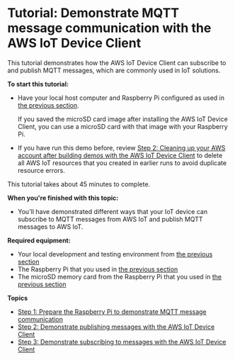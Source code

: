 # Tutorial: Demonstrate MQTT message communication with the AWS IoT Device Client<a name="iot-dc-testconn"></a>

This tutorial demonstrates how the AWS IoT Device Client can subscribe to and publish MQTT messages, which are commonly used in IoT solutions\.

**To start this tutorial:**
+ Have your local host computer and Raspberry Pi configured as used in [the previous section](iot-dc-install-dc.md)\.

  If you saved the microSD card image after installing the AWS IoT Device Client, you can use a microSD card with that image with your Raspberry Pi\.
+ If you have run this demo before, review [Step 2: Cleaning up your AWS account after building demos with the AWS IoT Device Client](iot-dc-cleanup.md#iot-dc-cleanup-cloud) to delete all AWS IoT resources that you created in earlier runs to avoid duplicate resource errors\.

This tutorial takes about 45 minutes to complete\.

**When you're finished with this topic:**
+ You'll have demonstrated different ways that your IoT device can subscribe to MQTT messages from AWS IoT and publish MQTT messages to AWS IoT\.

**Required equipment:**
+ Your local development and testing environment from [the previous section](iot-dc-install-dc.md)
+ The Raspberry Pi that you used in [the previous section](iot-dc-install-dc.md)
+ The microSD memory card from the Raspberry Pi that you used in [the previous section](iot-dc-install-dc.md)

**Topics**
+ [Step 1: Prepare the Raspberry Pi to demonstrate MQTT message communication](iot-dc-testconn-provision.md)
+ [Step 2: Demonstrate publishing messages with the AWS IoT Device Client](iot-dc-testconn-publish.md)
+ [Step 3: Demonstrate subscribing to messages with the AWS IoT Device Client](iot-dc-testconn-subscribe.md)